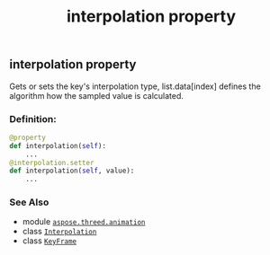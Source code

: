 ﻿---
title: interpolation property
second_title: Aspose.3D for Python via .NET API References
description: 
type: docs
weight: 70
url: /aspose.threed.animation/keyframe/interpolation/
is_root: false
---

## interpolation property


Gets or sets the key's interpolation type, list.data[index] defines the algorithm how the sampled value is calculated.
### Definition:
```python
@property
def interpolation(self):
    ...
@interpolation.setter
def interpolation(self, value):
    ...
```

### See Also
* module [`aspose.threed.animation`](../../)
* class [`Interpolation`](/3d/python-net/aspose.threed.animation/interpolation)
* class [`KeyFrame`](/3d/python-net/aspose.threed.animation/keyframe)
